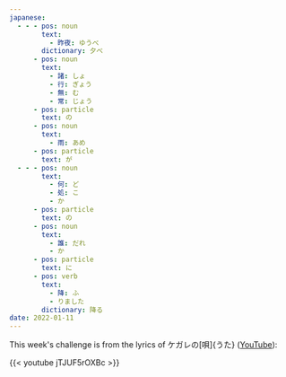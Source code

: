 ```yaml
---
japanese:
  - - - pos: noun
        text:
          - 昨夜: ゆうべ
        dictionary: 夕べ
      - pos: noun
        text:
          - 諸: しょ
          - 行: ぎょう
          - 無: む
          - 常: じょう
      - pos: particle
        text: の
      - pos: noun
        text:
          - 雨: あめ
      - pos: particle
        text: が
  - - - pos: noun
        text:
          - 何: ど
          - 処: こ
          - か
      - pos: particle
        text: の
      - pos: noun
        text:
          - 誰: だれ
          - か
      - pos: particle
        text: に
      - pos: verb
        text:
          - 降: ふ
          - りました
        dictionary: 降る
date: 2022-01-11
---
```


This week's challenge is from the lyrics of ケガレの[唄]{うた} ([YouTube](https://www.youtube.com/watch?v=jTJUF5rOXBc)):

{{< youtube jTJUF5rOXBc >}}